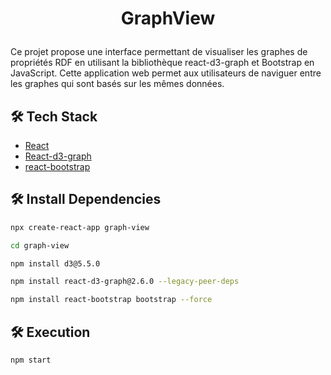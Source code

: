 
# <p align="center">GraphView</p>
  
Ce projet propose une interface permettant de visualiser les graphes de propriétés RDF en utilisant la bibliothèque react-d3-graph et Bootstrap en JavaScript. Cette application web permet aux utilisateurs de naviguer entre les graphes qui sont basés sur les mêmes données.

## 🛠️ Tech Stack
- [React](https://reactjs.org/)
- [React-d3-graph](https://danielcaldas.github.io/react-d3-graph/docs/)
- [react-bootstrap](https://react-bootstrap.github.io/docs/components/accordion/)

    
    

## 🛠️ Install Dependencies    

```bash
npx create-react-app graph-view 
```

```bash
cd graph-view 
```

```bash
npm install d3@5.5.0 
```

```bash
npm install react-d3-graph@2.6.0 --legacy-peer-deps
```

```bash
npm install react-bootstrap bootstrap --force 
```



## 🛠️ Execution    
```bash
npm start
```
        
        
